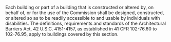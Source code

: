 Each building or part of a building that is constructed or altered by, on behalf of, or for the use of the Commission shall be designed, constructed, or altered so as to be readily accessible to and usable by individuals with disabilities. The definitions, requirements and standards of the Architectural Barriers Act, 42 U.S.C. 4151-4157, as established in 41 CFR 102-76.60 to 102-76.95, apply to buildings covered by this section.

